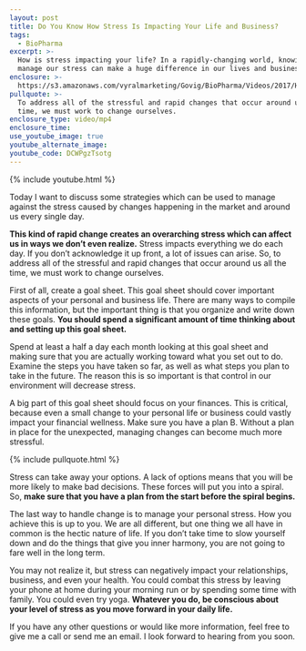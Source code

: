 ```yaml
---
layout: post
title: Do You Know How Stress Is Impacting Your Life and Business?
tags:
  - BioPharma
excerpt: >-
  How is stress impacting your life? In a rapidly-changing world, knowing how to
  manage our stress can make a huge difference in our lives and businesses.
enclosure: >-
  https://s3.amazonaws.com/vyralmarketing/Govig/BioPharma/Videos/2017/How+Do+You+Handle+Change%253F.mp4
pullquote: >-
  To address all of the stressful and rapid changes that occur around us all the
  time, we must work to change ourselves.
enclosure_type: video/mp4
enclosure_time:
use_youtube_image: true
youtube_alternate_image:
youtube_code: DCWPgzTsotg
---
```



{% include youtube.html %}

Today I want to discuss some strategies which can be used to manage against the stress caused by changes happening in the market and around us every single day.

**This kind of rapid change creates an overarching stress which can affect us in ways we don’t even realize.** Stress impacts everything we do each day. If you don’t acknowledge it up front, a lot of issues can arise. So, to address all of the stressful and rapid changes that occur around us all the time, we must work to change ourselves.

First of all, create a goal sheet. This goal sheet should cover important aspects of your personal and business life. There are many ways to compile this information, but the important thing is that you organize and write down these goals. **You should spend a significant amount of time thinking about and setting up this goal sheet.**

Spend at least a half a day each month looking at this goal sheet and making sure that you are actually working toward what you set out to do. Examine the steps you have taken so far, as well as what steps you plan to take in the future. The reason this is so important is that control in our environment will decrease stress.

A big part of this goal sheet should focus on your finances. This is critical, because even a small change to your personal life or business could vastly impact your financial wellness. Make sure you have a plan B. Without a plan in place for the unexpected, managing changes can become much more stressful.

{% include pullquote.html %}

Stress can take away your options. A lack of options means that you will be more likely to make bad decisions. These forces will put you into a spiral. So, **make sure that you have a plan from the start before the spiral begins.**

The last way to handle change is to manage your personal stress. How you achieve this is up to you. We are all different, but one thing we all have in common is the hectic nature of life. If you don’t take time to slow yourself down and do the things that give you inner harmony, you are not going to fare well in the long term.

You may not realize it, but stress can negatively impact your relationships, business, and even your health. You could combat this stress by leaving your phone at home during your morning run or by spending some time with family. You could even try yoga. **Whatever you do, be conscious about your level of stress as you move forward in your daily life.**

If you have any other questions or would like more information, feel free to give me a call or send me an email. I look forward to hearing from you soon.
